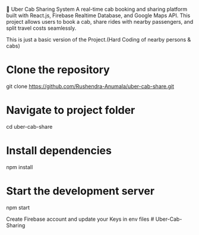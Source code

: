🚖 Uber Cab Sharing System
A real-time cab booking and sharing platform built with React.js, Firebase Realtime Database, and Google Maps API.
This project allows users to book a cab, share rides with nearby passengers, and split travel costs seamlessly.

This is just a basic version of the Project.(Hard Coding of nearby persons & cabs)

# Clone the repository
git clone https://github.com/Rushendra-Anumala/uber-cab-share.git

# Navigate to project folder
cd uber-cab-share

# Install dependencies
npm install

# Start the development server
npm start

Create Firebase account and update your Keys in env files
#   U b e r - C a b - S h a r i n g 
 
 
